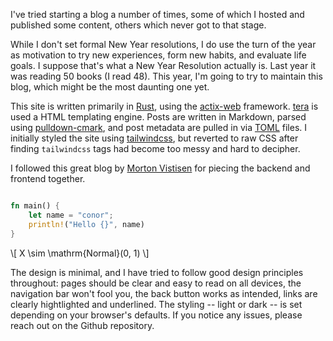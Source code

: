 I've tried starting a blog a number of times,
some of which I hosted and published some
content, others which never got to that
stage. 

While I don't set formal New Year resolutions,
I do use the turn of the year as motivation to try
new experiences, form new habits, and evaluate
life goals. I suppose that's what a New Year Resolution
actually is. Last year it was reading
50 books (I read 48). This year, I'm going 
to try to maintain this blog, which might be the
most daunting one yet. 

This site is written primarily
in [Rust](https://www.rust-lang.org),
using the [actix-web](https://actix.rs)
framework. [tera](
https://keats.github.io/tera/)
is used a HTML templating engine.
Posts are written
in Markdown, parsed using
[pulldown-cmark](
https://github.com/pulldown-cmark/pulldown-cmark
), and post metadata are pulled
in via [TOML](https://toml.io/en/)
files. I initially styled the site 
using [tailwindcss](
https://tailwindcss.com),
but reverted to raw CSS after finding
`tailwindcss` tags had become too messy
and hard to decipher.

I followed this great
blog by [Morton Vistisen](
https://mortenvistisen.com/posts/how-to-build-a-simple-blog-using-rust)
for piecing the backend and
frontend together.  

```rust

fn main() {
    let name = "conor";
    println!("Hello {}", name)
}
```

\\[ X \sim \mathrm{Normal}(0, 1) \\]

The design is minimal, and I have tried to
follow good design principles throughout:
pages should be clear and easy to read
on all devices, the navigation bar won't
fool you, the back button works as intended,
links are clearly hightlighted
and underlined. The styling -- light or dark --
is set depending on your browser's defaults.
If you notice any issues,
please reach out on the Github repository.
